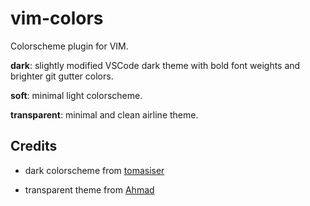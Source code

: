 # vim-colors

Colorscheme plugin for VIM.

**dark**: slightly modified VSCode dark theme with bold font weights and brighter git gutter
colors.

**soft**: minimal light colorscheme.

**transparent**: minimal and clean airline theme.

## Credits

- dark colorscheme from [tomasiser](https://github.com/tomasiser/vim-code-dark)

- transparent theme from [Ahmad](http://www.akhatib.com/minimal-and-clean-vim-airline-theme/)
